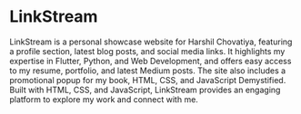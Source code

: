 # LinkStream
 LinkStream is a personal showcase website for Harshil Chovatiya, featuring a profile section, latest blog posts, and social media links. It highlights my expertise in Flutter, Python, and Web Development, and offers easy access to my resume, portfolio, and latest Medium posts. The site also includes a promotional popup for my book, HTML, CSS, and JavaScript Demystified. Built with HTML, CSS, and JavaScript, LinkStream provides an engaging platform to explore my work and connect with me.

